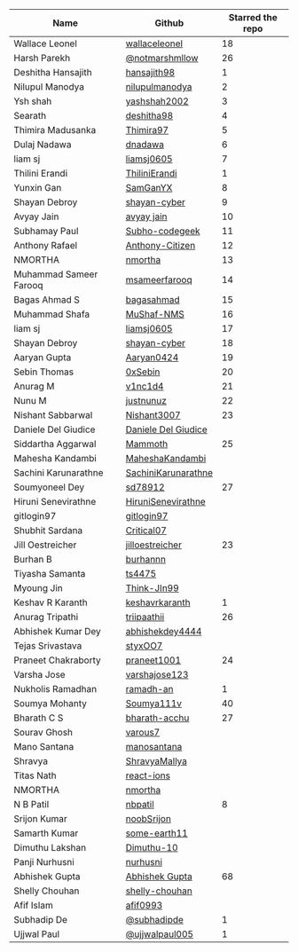 | Name                 | Github                                                        | Starred the repo |
| -------------------- | ------------------------------------------------------------- | ---------------- |
| Wallace Leonel | [wallaceleonel](https://github.com/wallaceleonel) |18  |
| Harsh Parekh  | [@notmarshmllow](https://github.com/notmarshmllow) | 26 |
| Deshitha Hansajith                 | [hansajith98](https://github.com/hansajith98)                              |         1        |
| Nilupul Manodya       | [nilupulmanodya](https://github.com/nilupulmanodya/)       |         2        |
|  Ysh shah |[yashshah2002](https://github.com/yashshah2002)|         3       |
|   Searath    |   [deshitha98](https://github.com/deshitha98)    |   4    |
|   Thimira Madusanka   |   [Thimira97](https://github.com/Thimira97)    |   5    |
|   Dulaj Nadawa   |   [dnadawa](https://github.com/dnadawa)    |   6    |
| liam sj               | [liamsj0605](https://github.com/Liam0605)   |	7	|  
| Thilini Erandi       | [ThiliniErandi](https://github.com/ThiliniErandi)             |		      1        | 
|   Yunxin Gan   |   [SamGanYX](https://github.com/SamGanYX)    |   8    |
| Shayan Debroy | [shayan-cyber](https://github.com/shayan-cyber)		|	9	|
|   Avyay Jain  |   [avyay jain](https://github.com/avyayjain)    |   10    |
|   Subhamay Paul      |   [Subho-codegeek](https://github.com/Subho-codegeek)         |         11        |
|   Anthony Rafael   |   [Anthony-Citizen](https://github.com/Anthony-Citizen)   |  12  |
| NMORTHA | [nmortha](https://github.com/nmortha)|13|
| Muhammad Sameer Farooq | [msameerfarooq](https://github.com/msameerfarooq)		|	14	|
|   Bagas Ahmad S   |   [bagasahmad](https://github.com/bagasahmad)    |   15    |
| Muhammad Shafa | [MuShaf-NMS](https://github.com/MuShaf-NMS) | 16 |
| liam sj               | [liamsj0605](https://github.com/Liam0605)   |	17	|  
| Shayan Debroy | [shayan-cyber](https://github.com/shayan-cyber)		|	18	|
| Aaryan Gupta | [Aaryan0424](https://github.com/Aaryan0424)		|	19	|
| Sebin Thomas | [0xSebin](https://github.com/0xSebin/) | 20 |
| Anurag M | [v1nc1d4](https://github.com/v1nc1d4/) | 21 |
| Nunu M | [justnunuz](https://github.com/JustNunuz) | 22 |
| Nishant Sabbarwal | [Nishant3007](https://github.com/Nishant3007)   | 23 |
| Daniele Del Giudice | [Daniele Del Giudice](https://github.com/danieledelgiudice) |
| Siddartha Aggarwal | [Mammoth](https://github.com/mammothneck) | 25 |
| Mahesha Kandambi | [MaheshaKandambi](https://github.com/MaheshaKandambi)  |
| Sachini Karunarathne  | [SachiniKarunarathne](https://github.com/SachiniKarunarathne)       | 
| Soumyoneel Dey | [sd78912](https://github.com/sd78912) | 27 |
| Hiruni Senevirathne  | [HiruniSenevirathne](https://github.com/HiruniSenevirathne)       |
| gitlogin97  | [gitlogin97](https://github.com/gitlogin97)       |
| Shubhit Sardana  | [Critical07](https://github.com/Critical07)       |
| Jill Oestreicher | [jilloestreicher](https://github.com/jilloestreicher) | 23 |=
| Burhan B | [burhannn](https://github.com/burhannn)   | 
| Tiyasha Samanta | [ts4475](https://github.com/ts4475) |
| Myoung Jin | [Think-JIn99](https://github.com/Think-JIn99)    |
| Keshav R Karanth | [keshavrkaranth](https://github.com/keshavrkaranth) | 1 |
| Anurag Tripathi | [triipaathii](https://github.com/triipaathii) | 26 |
| Abhishek Kumar Dey | [abhishekdey4444](https://github.com/abhishekdey4444) |
| Tejas Srivastava | [styxOO7](https://github.com/styxOO7) | 
| Praneet Chakraborty | [praneet1001](https://github.com/praneet1001) | 24 |
| Varsha Jose | [varshajose123](https://github.com/varshajose123) |
| Nukholis Ramadhan | [ramadh-an](https://github.com/ramadh-an) | 1 |
|Soumya Mohanty|[Soumya111v](https://github.com/Soumya111v)|40|
| Bharath C S | [bharath-acchu](https://github.com/bharath-acchu) | 27 |
| Sourav Ghosh| [varous7](https://github.com/varous7) |  
| Mano Santana| [manosantana](https://github.com/mano4santana) |  
| Shravya| [ShravyaMallya](https://github.com/ShravyaMallya) | 
| Titas Nath | [react-ions](https://github.com/react-ions) |  |
| NMORTHA | [nmortha](https://github.com/nmortha)||
| N B Patil | [nbpatil](https://github.com/NEELAKANTAGOUDAPATIL) | 8 |
| Srijon Kumar | [noobSrijon](https://github.com/noobSrijon) |  |
| Samarth Kumar | [some-earth11](https://github.com/some-earth11) |  |
| Dimuthu Lakshan | [Dimuthu-10](https://github.com/Dimuthu-10)| |
| Panji Nurhusni | [nurhusni](https://github.com/nurhusni) | |
| Abhishek Gupta | [Abhishek Gupta](https://github.com/abhs06) |68 |
| Shelly Chouhan | [shelly-chouhan](https://github.com/shelly-chouhan) | |
| Afif Islam | [afif0993](https://github.com/afif0993) | |
| Subhadip De | [@subhadipde](https://github.com/subhadipde) | 1 |
| Ujjwal Paul | [@ujjwalpaul005](https://github.com/ujjwalpaul005) | 1 |

